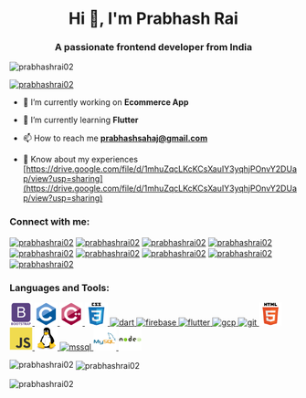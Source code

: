 <h1 align="center">Hi 👋, I'm Prabhash Rai</h1>
<h3 align="center">A passionate frontend developer from India</h3>

<p align="left"> <img src="https://komarev.com/ghpvc/?username=prabhashrai02&label=Profile%20views&color=0e75b6&style=flat" alt="prabhashrai02" /> </p>

<p align="left"> <a href="https://github.com/ryo-ma/github-profile-trophy"><img src="https://github-profile-trophy.vercel.app/?username=prabhashrai02" alt="prabhashrai02" /></a> </p>

- 🔭 I’m currently working on **Ecommerce App**

- 🌱 I’m currently learning **Flutter**

- 📫 How to reach me **prabhashsahaj@gmail.com**

- 📄 Know about my experiences [https://drive.google.com/file/d/1mhuZqcLKcKCsXauIY3yqhjPOnvY2DUap/view?usp=sharing](https://drive.google.com/file/d/1mhuZqcLKcKCsXauIY3yqhjPOnvY2DUap/view?usp=sharing)

<h3 align="left">Connect with me:</h3>
<p align="left">
<a href="https://linkedin.com/in/prabhashrai02" target="blank"><img align="center" src="https://raw.githubusercontent.com/rahuldkjain/github-profile-readme-generator/master/src/images/icons/Social/linked-in-alt.svg" alt="prabhashrai02" height="30" width="40" /></a>
<a href="https://instagram.com/prabhashrai02" target="blank"><img align="center" src="https://raw.githubusercontent.com/rahuldkjain/github-profile-readme-generator/master/src/images/icons/Social/instagram.svg" alt="prabhashrai02" height="30" width="40" /></a>
<a href="https://www.codechef.com/users/prabhashrai02" target="blank"><img align="center" src="https://cdn.jsdelivr.net/npm/simple-icons@3.1.0/icons/codechef.svg" alt="prabhashrai02" height="30" width="40" /></a>
<a href="https://www.hackerrank.com/prabhashrai02" target="blank"><img align="center" src="https://raw.githubusercontent.com/rahuldkjain/github-profile-readme-generator/master/src/images/icons/Social/hackerrank.svg" alt="prabhashrai02" height="30" width="40" /></a>
<a href="https://codeforces.com/profile/prabhashrai02" target="blank"><img align="center" src="https://cdn.jsdelivr.net/npm/simple-icons@3.0.1/icons/codeforces.svg" alt="prabhashrai02" height="30" width="40" /></a>
<a href="https://www.leetcode.com/prabhashrai02" target="blank"><img align="center" src="https://raw.githubusercontent.com/rahuldkjain/github-profile-readme-generator/master/src/images/icons/Social/leet-code.svg" alt="prabhashrai02" height="30" width="40" /></a>
<a href="https://www.hackerearth.com/prabhashrai02" target="blank"><img align="center" src="https://raw.githubusercontent.com/rahuldkjain/github-profile-readme-generator/master/src/images/icons/Social/hackerearth.svg" alt="prabhashrai02" height="30" width="40" /></a>
<a href="https://auth.geeksforgeeks.org/user/prabhashrai02" target="blank"><img align="center" src="https://raw.githubusercontent.com/rahuldkjain/github-profile-readme-generator/master/src/images/icons/Social/geeks-for-geeks.svg" alt="prabhashrai02" height="30" width="40" /></a>
<a href="https://discord.gg/prabhashrai02" target="blank"><img align="center" src="https://raw.githubusercontent.com/rahuldkjain/github-profile-readme-generator/master/src/images/icons/Social/discord.svg" alt="prabhashrai02" height="30" width="40" /></a>
</p>

<h3 align="left">Languages and Tools:</h3>
<p align="left"> <a href="https://getbootstrap.com" target="_blank"> <img src="https://raw.githubusercontent.com/devicons/devicon/master/icons/bootstrap/bootstrap-plain-wordmark.svg" alt="bootstrap" width="40" height="40"/> </a> <a href="https://www.cprogramming.com/" target="_blank"> <img src="https://raw.githubusercontent.com/devicons/devicon/master/icons/c/c-original.svg" alt="c" width="40" height="40"/> </a> <a href="https://www.w3schools.com/cpp/" target="_blank"> <img src="https://raw.githubusercontent.com/devicons/devicon/master/icons/cplusplus/cplusplus-original.svg" alt="cplusplus" width="40" height="40"/> </a> <a href="https://www.w3schools.com/css/" target="_blank"> <img src="https://raw.githubusercontent.com/devicons/devicon/master/icons/css3/css3-original-wordmark.svg" alt="css3" width="40" height="40"/> </a> <a href="https://dart.dev" target="_blank"> <img src="https://www.vectorlogo.zone/logos/dartlang/dartlang-icon.svg" alt="dart" width="40" height="40"/> </a> <a href="https://firebase.google.com/" target="_blank"> <img src="https://www.vectorlogo.zone/logos/firebase/firebase-icon.svg" alt="firebase" width="40" height="40"/> </a> <a href="https://flutter.dev" target="_blank"> <img src="https://www.vectorlogo.zone/logos/flutterio/flutterio-icon.svg" alt="flutter" width="40" height="40"/> </a> <a href="https://cloud.google.com" target="_blank"> <img src="https://www.vectorlogo.zone/logos/google_cloud/google_cloud-icon.svg" alt="gcp" width="40" height="40"/> </a> <a href="https://git-scm.com/" target="_blank"> <img src="https://www.vectorlogo.zone/logos/git-scm/git-scm-icon.svg" alt="git" width="40" height="40"/> </a> <a href="https://www.w3.org/html/" target="_blank"> <img src="https://raw.githubusercontent.com/devicons/devicon/master/icons/html5/html5-original-wordmark.svg" alt="html5" width="40" height="40"/> </a> <a href="https://developer.mozilla.org/en-US/docs/Web/JavaScript" target="_blank"> <img src="https://raw.githubusercontent.com/devicons/devicon/master/icons/javascript/javascript-original.svg" alt="javascript" width="40" height="40"/> </a> <a href="https://www.linux.org/" target="_blank"> <img src="https://raw.githubusercontent.com/devicons/devicon/master/icons/linux/linux-original.svg" alt="linux" width="40" height="40"/> </a> <a href="https://www.microsoft.com/en-us/sql-server" target="_blank"> <img src="https://www.svgrepo.com/show/303229/microsoft-sql-server-logo.svg" alt="mssql" width="40" height="40"/> </a> <a href="https://www.mysql.com/" target="_blank"> <img src="https://raw.githubusercontent.com/devicons/devicon/master/icons/mysql/mysql-original-wordmark.svg" alt="mysql" width="40" height="40"/> </a> <a href="https://nodejs.org" target="_blank"> <img src="https://raw.githubusercontent.com/devicons/devicon/master/icons/nodejs/nodejs-original-wordmark.svg" alt="nodejs" width="40" height="40"/> </a> </p>

<p><img align="left" src="https://github-readme-stats.vercel.app/api/top-langs?username=prabhashrai02&show_icons=true&locale=en&layout=compact" alt="prabhashrai02" /></p>

<p>&nbsp;<img align="center" src="https://github-readme-stats.vercel.app/api?username=prabhashrai02&show_icons=true&locale=en" alt="prabhashrai02" /></p>

<p><img align="center" src="https://github-readme-streak-stats.herokuapp.com/?user=prabhashrai02&" alt="prabhashrai02" /></p>
